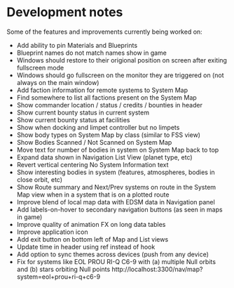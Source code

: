 # Development notes

Some of the features and improvements currently being worked on:

* Add ability to pin Materials and Blueprints
* Blueprint names do not match names show in game
* Windows should restore to their origional position on screen after exiting fullscreen mode
* Windows should go fullscreen on the monitor they are triggered on (not always on the main window)
* Add faction information for remote systems to System Map
* Find somewhere to list all factions present on the System Map
* Show commander location / status / credits / bounties in header
* Show current bounty status in current system
* Show current bounty status at facilities
* Show when docking and limpet controller but no limpets
* Show body types on System Map by class (similar to FSS view)
* Show Bodies Scanned / Not Scanned on System Map
* Move text for number of bodies in system on System Map back to top
* Expand data shown in Navigation List View (planet type, etc)
* Revert vertical centering No System Information text
* Show interesting bodies in system (features, atmospheres, bodies in close orbit, etc)
* Show Route summary and Next/Prev systems on route in the System Map view when in a system that is on a plotted route
* Improve blend of local map data with EDSM data in Navigation panel
* Add labels-on-hover to secondary navigation buttons (as seen in maps in game)
* Improve quality of animation FX on long data tables
* Improve application icon
* Add exit button on bottom left of Map and List views
* Update time in header using ref instead of hook
* Add option to sync themes across devices (push from any device)
* Fix for systems like EOL PROU RI-Q C6-9 with (a) multiple Null orbits and (b) stars orbiting Null points http://localhost:3300/nav/map?system=eol+prou+ri-q+c6-9
